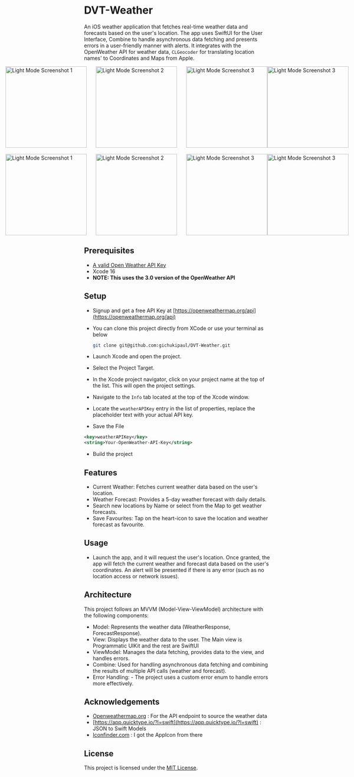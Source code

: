 # DVT-Weather

An iOS weather application that fetches real-time weather data and forecasts based on the user's location. The app uses SwiftUI for the User Interface, Combine to handle asynchronous data fetching and presents errors in a user-friendly manner with alerts. It integrates with the OpenWeather API for weather data, `CLGeocoder` for translating location names' to Coordinates and Maps from Apple.

<div style="display:flex; justify-content:center;">
  <img src="" alt="Light Mode Screenshot 1" width="220" style="margin-right: 25px;"/>

  <img src="" alt="Light Mode Screenshot 2" width="220" style="margin-right: 25px;"/>

  <img src="" alt="Light Mode Screenshot 3" width="220" />
  
  <img src="" alt="Light Mode Screenshot 3" width="220" />
</div>
<br>
<div style="display:flex; justify-content:center;">
  <img src="" alt="Light Mode Screenshot 1" width="220" style="margin-right: 25px;"/>

  <img src="" alt="Light Mode Screenshot 2" width="220" style="margin-right: 25px;"/>

  <img src="" alt="Light Mode Screenshot 3" width="220" />
  
  <img src="" alt="Light Mode Screenshot 3" width="220" />
</div>

## Prerequisites
- [A valid Open Weather API Key](https://openweathermap.org/appid)
- Xcode 16
- **NOTE: This uses the 3.0 version of the OpenWeather API**

## Setup
- Signup and get a free API Key at [https://openweathermap.org/api](https://openweathermap.org/api)
- You can clone this project directly from XCode or use your terminal as below
   ```sh
   git clone git@github.com:gichukipaul/DVT-Weather.git
   ```

- Launch Xcode and open the project.
- Select the Project Target.
- In the Xcode project navigator, click on your project name at the top of the list. This will open the project settings.
- Navigate to the `Info` tab located at the top of the Xcode window.
- Locate the `weatherAPIKey` entry in the list of properties, replace the placeholder text with your actual API key.
- Save the File

```xml
<key>weatherAPIKey</key> 
<string>Your-OpenWeather-API-Key</string>
```
- Build the project

## Features
- Current Weather: Fetches current weather data based on the user's location.
- Weather Forecast: Provides a 5-day weather forecast with daily details.
- Search new locations by Name or select from the Map to get weather forecasts.
- Save Favourites: Tap on the heart-icon to save the location and weather forecast as favourite.

## Usage
- Launch the app, and it will request the user's location.
Once granted, the app will fetch the current weather and forecast data based on the user's coordinates.
An alert will be presented if there is any error (such as no location access or network issues).

## Architecture
This project follows an MVVM (Model-View-ViewModel) architecture with the following components:

- Model: Represents the weather data (WeatherResponse, ForecastResponse).
- View: Displays the weather data to the user. The Main view is Programmatic UIKit and the rest are SwiftUI
- ViewModel: Manages the data fetching, provides data to the view, and handles errors.
- Combine: Used for handling asynchronous data fetching and combining the results of multiple API calls (weather and forecast).
- Error Handling: - The project uses a custom error enum to handle errors more effectively.

## Acknowledgements
- [Openweathermap.org](Openweathermap.org) : For the API endpoint to source the weather data
- [https://app.quicktype.io/?l=swift](https://app.quicktype.io/?l=swift) : JSON to Swift Models
- [Iconfinder.com](Iconfinder.com ) : I got the AppIcon from there

## License
This project is licensed under the [MIT License](LICENSE).
